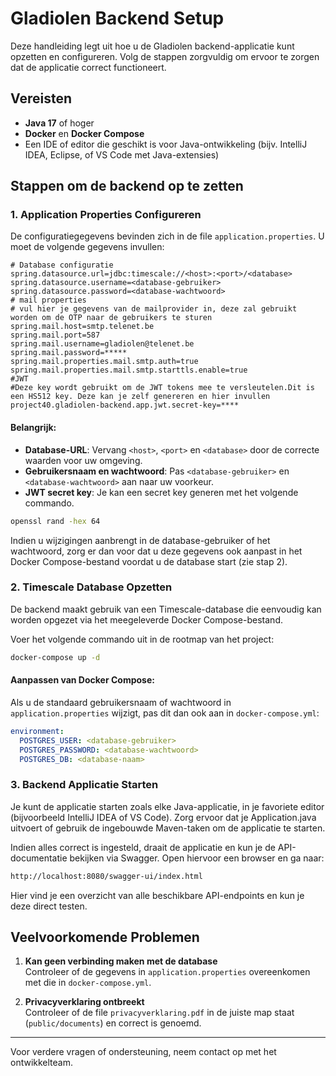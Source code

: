 # Gladiolen Backend Setup

Deze handleiding legt uit hoe u de Gladiolen backend-applicatie kunt opzetten en configureren. Volg de stappen zorgvuldig om ervoor te zorgen dat de applicatie correct functioneert.

## Vereisten
- **Java 17** of hoger
- **Docker** en **Docker Compose**
- Een IDE of editor die geschikt is voor Java-ontwikkeling (bijv. IntelliJ IDEA, Eclipse, of VS Code met Java-extensies)

## Stappen om de backend op te zetten

### 1. Application Properties Configureren
De configuratiegegevens bevinden zich in de file `application.properties`. U moet de volgende gegevens invullen:  

```properties
# Database configuratie
spring.datasource.url=jdbc:timescale://<host>:<port>/<database>
spring.datasource.username=<database-gebruiker>
spring.datasource.password=<database-wachtwoord>
# mail properties
# vul hier je gegevens van de mailprovider in, deze zal gebruikt worden om de OTP naar de gebruikers te sturen
spring.mail.host=smtp.telenet.be
spring.mail.port=587
spring.mail.username=gladiolen@telenet.be
spring.mail.password=*****
spring.mail.properties.mail.smtp.auth=true
spring.mail.properties.mail.smtp.starttls.enable=true
#JWT
#Deze key wordt gebruikt om de JWT tokens mee te versleutelen.Dit is een HS512 key. Deze kan je zelf genereren en hier invullen
project40.gladiolen-backend.app.jwt.secret-key=****
```

#### Belangrijk:
- **Database-URL**: Vervang `<host>`, `<port>` en `<database>` door de correcte waarden voor uw omgeving.
- **Gebruikersnaam en wachtwoord**: Pas `<database-gebruiker>` en `<database-wachtwoord>` aan naar uw voorkeur.
- **JWT secret key**: Je kan een secret key generen met het volgende commando.
```bash
openssl rand -hex 64
```

Indien u wijzigingen aanbrengt in de database-gebruiker of het wachtwoord, zorg er dan voor dat u deze gegevens ook aanpast in het Docker Compose-bestand voordat u de database start (zie stap 2).

### 2. Timescale Database Opzetten
De backend maakt gebruik van een Timescale-database die eenvoudig kan worden opgezet via het meegeleverde Docker Compose-bestand.  

Voer het volgende commando uit in de rootmap van het project:  
```bash
docker-compose up -d
```

#### Aanpassen van Docker Compose:
Als u de standaard gebruikersnaam of wachtwoord in `application.properties` wijzigt, pas dit dan ook aan in `docker-compose.yml`:

```yaml
environment:
  POSTGRES_USER: <database-gebruiker>
  POSTGRES_PASSWORD: <database-wachtwoord>
  POSTGRES_DB: <database-naam>
```

### 3. Backend Applicatie Starten

Je kunt de applicatie starten zoals elke Java-applicatie, in je favoriete editor (bijvoorbeeld IntelliJ IDEA of VS Code). Zorg ervoor dat je Application.java uitvoert of gebruik de ingebouwde Maven-taken om de applicatie te starten.

Indien alles correct is ingesteld, draait de applicatie en kun je de API-documentatie bekijken via Swagger. Open hiervoor een browser en ga naar:
```bash
http://localhost:8080/swagger-ui/index.html
```
Hier vind je een overzicht van alle beschikbare API-endpoints en kun je deze direct testen.

## Veelvoorkomende Problemen
1. **Kan geen verbinding maken met de database**  
   Controleer of de gegevens in `application.properties` overeenkomen met die in `docker-compose.yml`.

2. **Privacyverklaring ontbreekt**  
   Controleer of de file `privacyverklaring.pdf` in de juiste map staat (`public/documents`) en correct is genoemd.

---

Voor verdere vragen of ondersteuning, neem contact op met het ontwikkelteam.
```
